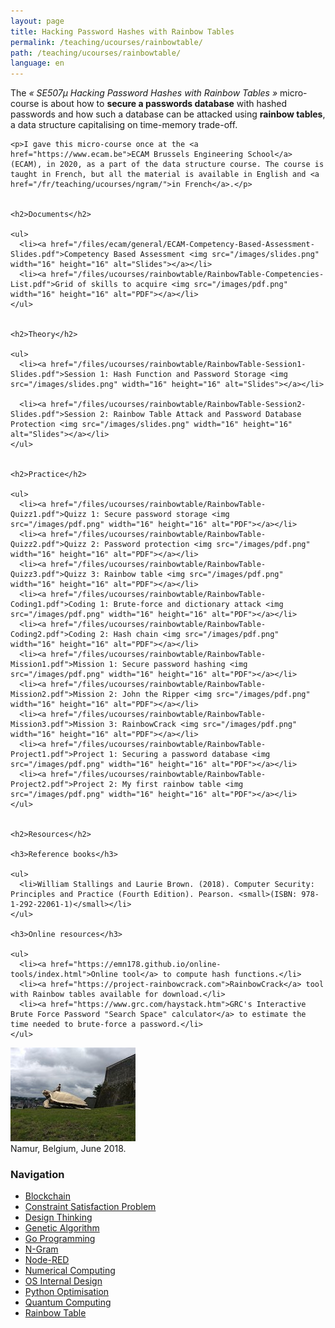 ```yaml
---
layout: page
title: Hacking Password Hashes with Rainbow Tables
permalink: /teaching/ucourses/rainbowtable/
path: /teaching/ucourses/rainbowtable/
language: en
---
```


<div class="page-col-wrapper">
  <div class="page-col page-col-1">
    <p>The <i>« SE507µ Hacking Password Hashes with Rainbow Tables »</i> micro-course is about how to <b>secure a passwords database</b> with hashed passwords and how such a database can be attacked using <b>rainbow tables</b>, a data structure capitalising on time-memory trade-off.</p>

    <p>I gave this micro-course once at the <a href="https://www.ecam.be">ECAM Brussels Engineering School</a> (ECAM), in 2020, as a part of the data structure course. The course is taught in French, but all the material is available in English and <a href="/fr/teaching/ucourses/ngram/">in French</a>.</p>


    <h2>Documents</h2>

    <ul>
      <li><a href="/files/ecam/general/ECAM-Competency-Based-Assessment-Slides.pdf">Competency Based Assessment <img src="/images/slides.png" width="16" height="16" alt="Slides"></a></li>
      <li><a href="/files/ucourses/rainbowtable/RainbowTable-Competencies-List.pdf">Grid of skills to acquire <img src="/images/pdf.png" width="16" height="16" alt="PDF"></a></li>
    </ul>


    <h2>Theory</h2>

    <ul>
      <li><a href="/files/ucourses/rainbowtable/RainbowTable-Session1-Slides.pdf">Session 1: Hash Function and Password Storage <img src="/images/slides.png" width="16" height="16" alt="Slides"></a></li>

      <li><a href="/files/ucourses/rainbowtable/RainbowTable-Session2-Slides.pdf">Session 2: Rainbow Table Attack and Password Database Protection <img src="/images/slides.png" width="16" height="16" alt="Slides"></a></li>
    </ul>


    <h2>Practice</h2>

    <ul>
      <li><a href="/files/ucourses/rainbowtable/RainbowTable-Quizz1.pdf">Quizz 1: Secure password storage <img src="/images/pdf.png" width="16" height="16" alt="PDF"></a></li>
      <li><a href="/files/ucourses/rainbowtable/RainbowTable-Quizz2.pdf">Quizz 2: Password protection <img src="/images/pdf.png" width="16" height="16" alt="PDF"></a></li>
      <li><a href="/files/ucourses/rainbowtable/RainbowTable-Quizz3.pdf">Quizz 3: Rainbow table <img src="/images/pdf.png" width="16" height="16" alt="PDF"></a></li>
      <li><a href="/files/ucourses/rainbowtable/RainbowTable-Coding1.pdf">Coding 1: Brute-force and dictionary attack <img src="/images/pdf.png" width="16" height="16" alt="PDF"></a></li>
      <li><a href="/files/ucourses/rainbowtable/RainbowTable-Coding2.pdf">Coding 2: Hash chain <img src="/images/pdf.png" width="16" height="16" alt="PDF"></a></li>
      <li><a href="/files/ucourses/rainbowtable/RainbowTable-Mission1.pdf">Mission 1: Secure password hashing <img src="/images/pdf.png" width="16" height="16" alt="PDF"></a></li>
      <li><a href="/files/ucourses/rainbowtable/RainbowTable-Mission2.pdf">Mission 2: John the Ripper <img src="/images/pdf.png" width="16" height="16" alt="PDF"></a></li>
      <li><a href="/files/ucourses/rainbowtable/RainbowTable-Mission3.pdf">Mission 3: RainbowCrack <img src="/images/pdf.png" width="16" height="16" alt="PDF"></a></li>
      <li><a href="/files/ucourses/rainbowtable/RainbowTable-Project1.pdf">Project 1: Securing a password database <img src="/images/pdf.png" width="16" height="16" alt="PDF"></a></li>
      <li><a href="/files/ucourses/rainbowtable/RainbowTable-Project2.pdf">Project 2: My first rainbow table <img src="/images/pdf.png" width="16" height="16" alt="PDF"></a></li>
    </ul>


    <h2>Resources</h2>

    <h3>Reference books</h3>

    <ul>
      <li>William Stallings and Laurie Brown. (2018). Computer Security: Principles and Practice (Fourth Edition). Pearson. <small>(ISBN: 978-1-292-22061-1)</small></li>
    </ul>

    <h3>Online resources</h3>

    <ul>
      <li><a href="https://emn178.github.io/online-tools/index.html">Online tool</a> to compute hash functions.</li>
      <li><a href="https://project-rainbowcrack.com">RainbowCrack</a> tool with Rainbow tables available for download.</li>
      <li><a href="https://www.grc.com/haystack.htm">GRC's Interactive Brute Force Password "Search Space" calculator</a> to estimate the time needed to brute-force a password.</li>
    </ul>
  </div>
  <div class="page-col page-col-2">
    <p><img src="/images/namur.jpg" alt="Namur, Belgium, June 2018" width="200" height="150"><br>
    Namur, Belgium, June 2018.</p>
    <h3>Navigation</h3>
    <ul class="navigation">
      <li><a href="/teaching/ucourses/blockchain/">Blockchain</a></li>
      <li><a href="/teaching/ucourses/csp/">Constraint Satisfaction Problem</a></li>
      <li><a href="/teaching/ucourses/designthinking/">Design Thinking</a></li>
      <li><a href="/teaching/ucourses/geneticalgorithm/">Genetic Algorithm</a></li>
      <li><a href="/teaching/ucourses/golang/">Go Programming</a></li>
      <li><a href="/teaching/ucourses/ngram/">N-Gram</a></li>
      <li><a href="/teaching/ucourses/nodered/">Node-RED</a></li>
      <li><a href="/teaching/ucourses/numcomp/">Numerical Computing</a></li>
      <li><a href="/teaching/ucourses/osdesign/">OS Internal Design</a></li>
      <li><a href="/teaching/ucourses/pythonopti/">Python Optimisation</a></li>
      <li><a href="/teaching/ucourses/quantumcomputing/">Quantum Computing</a></li>
      <li><a href="/teaching/ucourses/rainbowtable/">Rainbow Table</a></li>
    </ul>
  </div>
</div>
